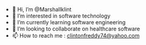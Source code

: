 - 👋 Hi, I’m @Marshallklint
- 👀 I’m interested in software technology
- 🌱 I’m currently learning software engineering
- 💞️ I’m looking to collaborate on healthcare software
- 📫 How to reach me : clintonfreddy74@yahoo.com

<!---
Marshallklint/Marshallklint is a ✨ special ✨ repository because its `README.md` (this file) appears on your GitHub profile.
You can click the Preview link to take a look at your changes.
--->
